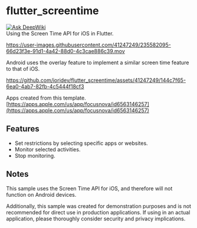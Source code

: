 # flutter_screentime
[![Ask DeepWiki](https://deepwiki.com/badge.svg)](https://deepwiki.com/ioridev/flutter_screentime)  
Using the Screen Time API for iOS in Flutter.



https://user-images.githubusercontent.com/41247249/235582095-66d23f3e-91d1-4a42-88d0-4c3cae886c39.mov  

Android uses the overlay feature to implement a similar screen time feature to that of iOS.  


https://github.com/ioridev/flutter_screentime/assets/41247249/144c7f65-6ea0-4ab7-82fb-4c5444f18cf3




Apps created from this template.  
[https://apps.apple.com/us/app/focusnova/id6563146257](https://apps.apple.com/us/app/focusnova/id6563146257)


## Features
- Set restrictions by selecting specific apps or websites.
- Monitor selected activities.
- Stop monitoring.

## Notes
This sample uses the Screen Time API for iOS, and therefore will not function on Android devices.

Additionally, this sample was created for demonstration purposes and is not recommended for direct use in production applications. If using in an actual application, please thoroughly consider security and privacy implications.
